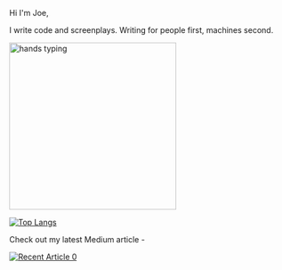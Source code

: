 
Hi I'm Joe, 

I write code and screenplays. Writing for people first, machines second.

<img src="https://media.giphy.com/media/v1.Y2lkPTc5MGI3NjExc3lvNTZqaTBscW41Z2RsemtzcmVqbWtjOGk2aTJsYTFqMjg0bmlxayZlcD12MV9pbnRlcm5hbF9naWZfYnlfaWQmY3Q9Zw/26AHONQ79FdWZhAI0/giphy.gif" alt="hands typing" width="300"/>

[![Top Langs](https://github-readme-stats.vercel.app/api/top-langs/?username=Strasseneck)](https://github.com/anuraghazra/github-readme-stats)

Check out my latest Medium article -

<a target="_blank" href="https://github-readme-medium-recent-article.vercel.app/medium/@joecopplestone/0"><img src="https://github-readme-medium-recent-article.vercel.app/medium/@joecopplestone/0" alt="Recent Article 0"> 
